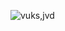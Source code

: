 ![vuks,jvd](https://user-images.githubusercontent.com/99740273/154084100-b7f6d1db-60c8-4b36-8924-46518fbaa972.PNG)
